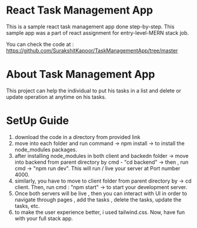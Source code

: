 # React Task Management App

This is a sample react task management app done step-by-step.
This sample app was a part of react assignment for entry-level-MERN stack job.

You can check the code at : https://github.com/SurakshitKapoor/TaskManagementApp/tree/master


# About Task Management App

This project can help the individual to put his tasks in a list and delete or update operation at anytime on his tasks.


# SetUp Guide

1. download the code in a directory from provided link
2. move into each folder and run command -> npm install -> to install the node_modules packages.
3. after installing node_modules in both client and backedn folder -> move into backend from parent directory by cmd - "cd backend" -> then , run cmd -> "npm run dev". This will run / live your server at Port number 4000.
4. similarly, you have to move to client folder from parent directory by -> cd client. Then, run cmd : "npm start" -> to start your development server.
5. Once both servers will be live , then you can interact with UI in order to navigate through pages , add the tasks , delete the tasks, update the tasks, etc.
6. to make the user experience better, i used tailwind.css.
   Now, have fun with your full stack app.
